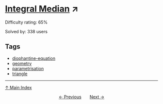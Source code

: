 # [Integral Median](https://projecteuler.net/problem=513) ↗️

Difficulty rating: 65%

Solved by: 338 users
## Tags

- [diophantine-equation](../tags/diophantine-equation.md)
- [geometry](../tags/geometry.md)
- [parametrisation](../tags/parametrisation.md)
- [triangle](../tags/triangle.md)



---

[↑ Main Index](../README.md)


<div align=center><a href='512.md'>← Previous</a> &nbsp;&nbsp; &nbsp;&nbsp;  <a href='514.md'>Next →</a></div>

